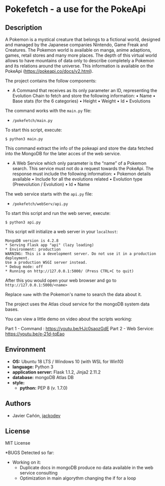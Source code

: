 # Pokefetch - a use for the PokeApi


## Description

A Pokemon is a mystical creature that belongs to a fictional world, designed
and managed by the Japanese companies Nintendo, Game Freak and
Creatures. The Pokemon world is available on manga, anime adaptions, games,
retail stores and many more places.
The depth of this virtual world allows to have mountains of data only to describe
completely a Pokemon and its relations around the universe. This information is
available on the PokeApi (https://pokeapi.co/docs/v2.html).

The project contains the follow components:

* A Command that receives as its only parameter an ID, representing
the Evolution Chain to fetch and store the following information:
    • Name
    • Base stats (for the 6 categories)
    • Height
    • Weight
    • Id
    • Evolutions

The command works with the `main.py` file:

  * `/pokefetch/main.py`
  
  To start this script, execute:

```
$ python3 main.py
```

This command extract the info of the pokeapi and store the data fetched
into the MongoDB for the later acces of the web service.


*  A Web Service which only parameter is the “name” of a Pokemon
search. This service must not do a request towards the PokeApi. The
response must include the following information:
    • Pokemon details available
    • Include for all the evolutions related
        • Evolution type (Preevolution / Evolution)
        • Id
        • Name

The web service starts with the `api.py` file:

  * `/pokefetch/webServ/api.py`
  
  To start this script and run the web server, execute:

```
$ python3 api.py
``` 

This script will initialize a web server in your `localhost`:

```
MongoDB version is 4.2.8
* Serving Flask app "api" (lazy loading)
* Environment: production
WARNING: This is a development server. Do not use it in a production deployment.
Use a production WSGI server instead.
* Debug mode: off
* Running on http://127.0.0.1:5000/ (Press CTRL+C to quit) 
```

After this you would open your web browser and go to `http://127.0.0.1:5000/<name>`

Replace `name` with the Pokemon's name to search the data about it.

The project uses the Atlas cloud service for the mongoDB system data bases.

You can view a little demo on video about the scripts working:

Part 1 - Command :      https://youtu.be/HJc0saozGdE
Part 2 - Web Service:   https://youtu.be/e-21d-tqEao


## Environment

* __OS:__ Ubuntu 18 LTS / Windows 10 (with WSL for Win10)
* __language:__ Python 3
* __application server:__ Flask 1.1.2, Jinja2 2.11.2
* __database:__ mongoDB Atlas DB
* __style:__
  * __python:__ PEP 8 (v. 1.7.0)


## Authors

* Javier Cañón, [jackodev](https://github.com/JackoDev)

## License

MIT License

*BUGS
Detected so far:
  - Working on it:
    + Duplicate docs in mongoDB produce no data available in the web service consulting
    + Optimization in main algorythm changing the if for a loop
